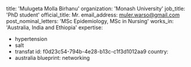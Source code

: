 title: 'Mulugeta Molla Birhanu'
organization: 'Monash University'
job_title: 'PhD student'
official_title: Mr.
email_address: muler.warso@gmail.com
post_nominal_letters: 'MSc Epidemiology, MSc in Nursing'
works_in: 'Australia, India and Ethiopia'
expertise:
  - hypertension
  - salt
  - transfat
id: f0d23c54-794b-4e28-b13c-c1f3d1012aa9
country:
  - australia
blueprint: networking
